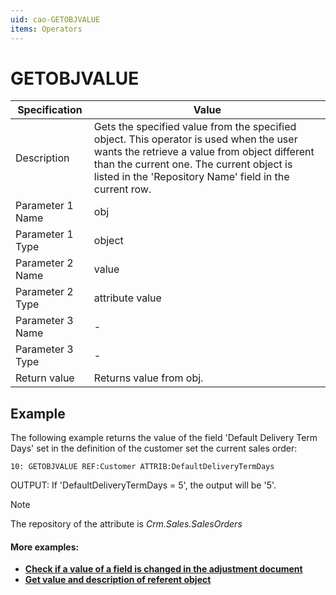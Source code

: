 ```yaml
---
uid: cao-GETOBJVALUE
items: Operators
---
```


# GETOBJVALUE 

| Specification| Value|
| ---- | ----- |
| Description| Gets the specified value from the specified object. This operator is used when the user wants the retrieve a value from object different than the current one. The current object is listed in the 'Repository Name' field in the current row.|
| Parameter 1 Name| obj |
| Parameter 1 Type| object |
| Parameter 2 Name| value |
| Parameter 2 Type| attribute value |
| Parameter 3 Name| - |
| Parameter 3 Type| - |
| Return value| Returns value from obj. |


## Example

The following example returns the value of the field 'Default Delivery Term Days' set in the definition of the customer set the current sales order:
```
10: GETOBJVALUE REF:Customer ATTRIB:DefaultDeliveryTermDays
```
OUTPUT: If 'DefaultDeliveryTermDays = 5', the output will be '5'.

> [!NOTE]
> 
> The repository of the attribute is *Crm.Sales.SalesOrders*

#### More examples:

- **[Check if a value of a field is changed in the adjustment document](https://docs.erp.net/tech/advanced/calculated-attributes/examples/check-if-field-is-changed-in-adjustment.html)**
- **[Get value and description of referent object](https://docs.erp.net/tech/advanced/calculated-attributes/examples/get-value-and-description-of-referent-object.html)**
